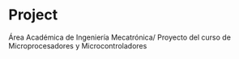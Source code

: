 # Project

Área Académica de Ingeniería Mecatrónica/
Proyecto del curso de Microprocesadores y Microcontroladores
